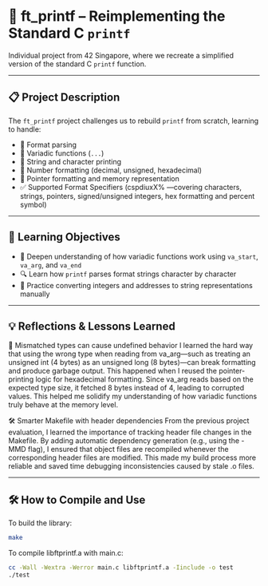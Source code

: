# 📣 ft_printf – Reimplementing the Standard C `printf`

Individual project from 42 Singapore, where we recreate a simplified version of the standard C `printf` function.

---

## 📋 Project Description

The `ft_printf` project challenges us to rebuild `printf` from scratch, learning to handle:

- 🔣 Format parsing  
- 🧩 Variadic functions (`...`)  
- 🧵 String and character printing  
- 🔢 Number formatting (decimal, unsigned, hexadecimal)  
- 🧠 Pointer formatting and memory representation  
- ✅ Supported Format Specifiers (cspdiuxX% —covering characters, strings, pointers, signed/unsigned integers, hex formatting and percent symbol)

---

## 🎯 Learning Objectives

- 🧠 Deepen understanding of how variadic functions work using `va_start`, `va_arg`, and `va_end`
- 🔍 Learn how `printf` parses format strings character by character
- 🔧 Practice converting integers and addresses to string representations manually

---

## 💡 Reflections & Lessons Learned

🚫 Mismatched types can cause undefined behavior
I learned the hard way that using the wrong type when reading from va_arg—such as treating an unsigned int (4 bytes) as an unsigned long (8 bytes)—can break formatting and produce garbage output. This happened when I reused the pointer-printing logic for hexadecimal formatting. Since va_arg reads based on the expected type size, it fetched 8 bytes instead of 4, leading to corrupted values. This helped me solidify my understanding of how variadic functions truly behave at the memory level.

🛠️ Smarter Makefile with header dependencies
From the previous project evaluation, I learned the importance of tracking header file changes in the Makefile. By adding automatic dependency generation (e.g., using the -MMD flag), I ensured that object files are recompiled whenever the corresponding header files are modified. This made my build process more reliable and saved time debugging inconsistencies caused by stale .o files.

---

## 🛠️ How to Compile and Use

To build the library:

```bash
make
```

To compile libftprintf.a with main.c:

```bash
cc -Wall -Wextra -Werror main.c libftprintf.a -Iinclude -o test
./test

